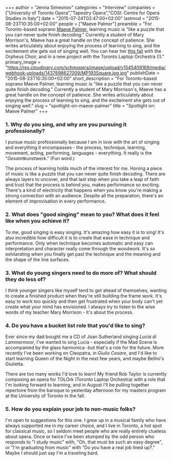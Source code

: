 +++
author = "Jenna Simeonov"
categories = "Interview"
companies = ["University of Toronto Opera","Tapestry Opera","COSI: Centre for Opera Studies in Italy"]
date = "2015-07-24T02:47:00+02:00"
lastmod = "2015-08-23T10:35:00+02:00"
people = ["Maeve Palmer"]
preamble = "For Toronto-based soprano [Maeve Palmer](/scene/people/maeve-palmer/), learning music is \"like a puzzle that you can never quite finish decoding.\" Currently a student of Mary Morrison's, Maeve has a great handle on the concept of patience. She writes articulately about enjoying the process of learning to sing, and the excitement she gets out of singing well. You can hear her [this fall](http://www.maevepalmer.com/schedule.html) with the Orpheus Choir, and in a new project with the Toronto Laptop Orchestra (!)."
primary_image = "https://res.cloudinary.com/schmopera/image/upload/v1545409169/media/webhook-uploads/1437698627009/MP193Square.jpg.jpg"
publishDate = "2015-08-23T10:35:00+02:00"
short_description = "For Toronto-based soprano Maeve Palmer, learning music is &quot;like a puzzle that you can never quite finish decoding.&quot; Currently a student of Mary Morrison&#039;s, Maeve has a great handle on the concept of patience. She writes articulately about enjoying the process of learning to sing, and the excitement she gets out of singing well."
slug = "spotlight-on-maeve-palmer"
title = "Spotlight on: Maeve Palmer"
+++

### 1. Why do you sing, and why are you pursuing it professionally?

I pursue music professionally because I am in love with the art of singing and everything it encompasses - the process, technique, learning, movement, acting, performing, languages - everything. It really is the "*Gesamtkunstwerk*." (Fun word.)

The process of learning holds much of the interest for me. Honing a piece of music is like a puzzle that you can never quite finish decoding. There are always layers to uncover, and that last step when you take a leap of faith and trust that the process is behind you, makes performance so exciting. There's a kind of electricity that happens when you know you're making a strong connection with an audience. Despite all the preparation, there's an element of improvisation in every performance.

### 2. What does "good singing" mean to you? What does it feel like when you achieve it?

To me, good singing is easy singing. It's amazing how easy it is to sing! It's also incredible how difficult it is to create that ease in technique and performance. Only when technique becomes automatic and easy can interpretation and character really come through the woodwork. It's so exhilarating when you finally get past the technique and the meaning and the shape of the line surfaces.

### 3. What do young singers need to do more of? What should they do less of? 

I think younger singers like myself tend to get ahead of themselves, wanting to create a finished product when they're still building the frame work. It's easy to work too quickly and then get frustrated when your body can't yet create what your mind has envisioned. I always try to listen to the wise words of my teacher Mary Morrison - it's about the process. 

### 4. Do you have a bucket list role that you'd like to sing? 

Ever since my dad bought me a CD of Joan Sutherland singing *Lucia di Lammermoor*, I've wanted to sing Lucia - especially if the Mad Scene is accompanied by the glass harmonica -but that's a role for the future. More recently I've been working on Cleopatra, in *Giulio Cesare*, and I'd like to start learning Queen of the Night in the next few years, and maybe Bellini's Giulietta.

There are too many works I'd love to learn! My friend Rob Taylor is currently composing an opera for TOLOrk (Toronto Laptop Orchestra) with a role that I'm looking forward to learning, and in August I'll be pulling together repertoire from the baroque to yesterday afternoon for my masters program at the University of Toronto in the fall.

### 5. How do you explain your job to non-music folks? 

I'm open to suggestions for this one. I grew up in a musical family who have always supported me in my career choice, and I live in Toronto, a hot spot for classical music, so I seldom meet people who are really entirely clueless about opera. Once or twice I've been stumped by the odd person who responds to "I study music" with, "Oh, that must be such an easy degree", or "I'm graduating from music" with "Do you have a real job lined up?."  Maybe I should just say I'm a traveling bard.
